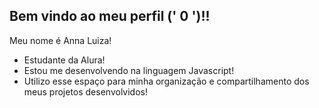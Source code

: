 ## Bem vindo ao meu perfil (' 0 ')!!


Meu nome é Anna Luiza! 
- Estudante da Alura!
- Estou me desenvolvendo na linguagem Javascript!
- Utilizo esse espaço para minha organização e compartilhamento dos meus projetos desenvolvidos! 
  
